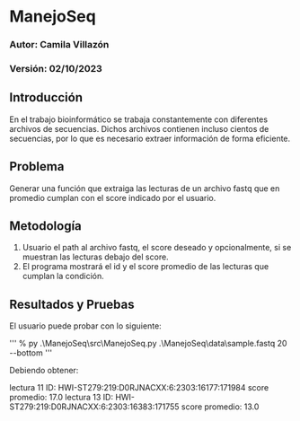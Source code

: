 # ManejoSeq

### Autor: Camila Villazón
### Versión: 02/10/2023

## Introducción
En el trabajo bioinformático se trabaja constantemente con diferentes archivos de secuencias. 
Dichos archivos contienen incluso cientos de secuencias, por lo que es necesario extraer información 
de forma eficiente.

## Problema
Generar una función que extraiga las lecturas de un archivo fastq que en promedio cumplan 
con el score indicado por el usuario.

## Metodología
1. Usuario el path al archivo fastq, el score deseado y opcionalmente,
si se muestran las lecturas debajo del score.
2. El programa mostrará el id y el score promedio de las lecturas que cumplan la condición. 

## Resultados y Pruebas

El usuario puede probar con lo siguiente:

''' %  py .\ManejoSeq\src\ManejoSeq.py .\ManejoSeq\data\sample.fastq 20 --bottom '''

Debiendo obtener:

 lectura  11
     ID:  HWI-ST279:219:D0RJNACXX:6:2303:16177:171984
     score promedio: 17.0
 lectura  13
     ID:  HWI-ST279:219:D0RJNACXX:6:2303:16383:171755
     score promedio: 13.0